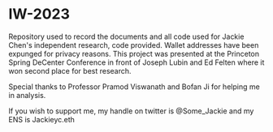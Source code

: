 # IW-2023
Repository used to record the documents and all code used for Jackie Chen's independent research, code provided. Wallet addresses have been expunged for privacy reasons.
This project was presented at the Princeton Spring DeCenter Conference in front of Joseph Lubin and Ed Felten where it won second place for best research.

Special thanks to Professor Pramod Viswanath and Bofan Ji for helping me in analysis.

If you wish to support me, my handle on twitter is @Some_Jackie and my ENS is Jackieyc.eth
